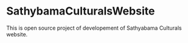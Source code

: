 # SathybamaCulturalsWebsite
This is open source project of developement of Sathyabama Culturals website.
